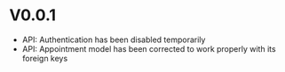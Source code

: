 # V0.0.1
* API: Authentication has been disabled temporarily 
* API: Appointment model has been corrected to work properly with its foreign keys

